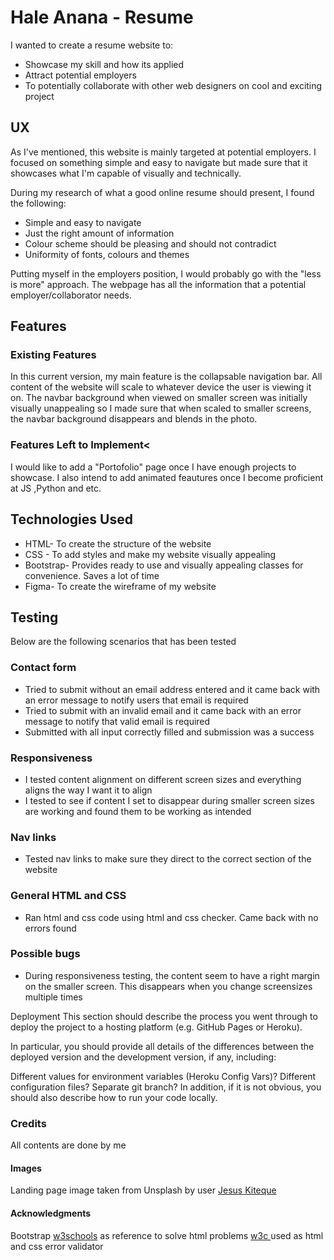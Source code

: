 <h1>Hale Anana - Resume </h1>

I wanted to create a resume website to:
<ul>
<li> Showcase my skill and how its applied </li>
<li> Attract potential employers </li>
<li> To potentially collaborate with other web designers on cool and exciting project</li>
</ul>

<h2> UX </h2>
As I've mentioned, this website is mainly targeted at potential employers. I focused on something simple and easy to navigate but made sure that it showcases what I'm capable of visually and technically.

During my research of what a good online resume should present, I found the following:

<ul>

<li> Simple and easy to navigate</li>
<li> Just  the right amount of information </li>
<li> Colour scheme should be pleasing and should not contradict</li>
<li> Uniformity of fonts, colours and themes</li>
</ul>

Putting myself in the employers position, I would probably go with the "less is more" approach.
The webpage has all the information that a potential employer/collaborator needs.

<h2>Features</h2>

<h3>Existing Features</h3>

In this current version, my main feature is the collapsable navigation bar. All content of the website will scale to whatever device the user is viewing it on.
The navbar background when viewed on smaller screen was initially visually unappealing so I made sure that when scaled to smaller screens, the navbar background disappears and blends in the photo.


<h3>Features Left to Implement<</h3>
I would like to add a "Portofolio" page once I have enough projects to showcase.
I also intend to add animated feautures once I become proficient at JS ,Python and etc.

<h2>Technologies Used</h2>
<ul>
<li>HTML- To create the structure of the website</li>
<li>CSS - To add styles and make my website visually appealing</li>
<li>Bootstrap- Provides ready to use and visually appealing classes for convenience. Saves a lot of time </li>
<li>Figma- To create the wireframe of my website</li>
</ul>

<h2>Testing </h2>

Below are the following scenarios that has been tested

<h3>Contact form</h3>
<ul>
<li>Tried to submit without an email address entered and it came back with an error message to notify users that email is required</li>
<li>Tried to submit with an invalid email and it came back with an error message to notify that valid email is required</li>
<li>Submitted with all input correctly filled and submission was a success
</ul>

<h3>Responsiveness</h3>
<ul>
<li>I tested content alignment on different screen sizes and everything aligns the way I want it to align</li>
<li>I tested to see if content I set to disappear during smaller screen sizes are working and found them to be working as intended</li>
</ul>

<h3> Nav links</h3>
<ul>
<li>Tested nav links to make sure they direct to the correct section of the website</li>
</ul>

<h3> General HTML and CSS </h3>
<ul>
<li>Ran html and css code using html and css checker. Came back with no errors found</li>
</ul>

<h3>Possible bugs</h3>
<ul>
<li>During responsiveness testing, the content seem to have a right margin on the smaller screen. This disappears when you change screensizes multiple times</li>
</ul>



Deployment
This section should describe the process you went through to deploy the project to a hosting platform (e.g. GitHub Pages or Heroku).

In particular, you should provide all details of the differences between the deployed version and the development version, if any, including:

Different values for environment variables (Heroku Config Vars)?
Different configuration files?
Separate git branch?
In addition, if it is not obvious, you should also describe how to run your code locally.

<h3>Credits</h3>
All contents are done by me

<h4>Images</h4>
Landing page image taken from Unsplash by user <a href="https://unsplash.com/@jesuskiteque">Jesus Kiteque</a>

<h4>Acknowledgments</h4>
Bootstrap
<a href="https://www.w3schools.com/default.asp">w3schools</a> as reference to solve html problems
<a href="https://jigsaw.w3.org/css-validator/#validate_by_input">w3c </a> used as html and css error validator
